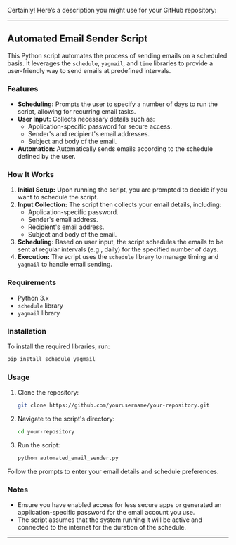 Certainly! Here’s a description you might use for your GitHub repository:

---

## Automated Email Sender Script

This Python script automates the process of sending emails on a scheduled basis. It leverages the `schedule`, `yagmail`, and `time` libraries to provide a user-friendly way to send emails at predefined intervals. 

### Features

- **Scheduling:** Prompts the user to specify a number of days to run the script, allowing for recurring email tasks.
- **User Input:** Collects necessary details such as:
  - Application-specific password for secure access.
  - Sender's and recipient's email addresses.
  - Subject and body of the email.
- **Automation:** Automatically sends emails according to the schedule defined by the user.

### How It Works

1. **Initial Setup:** Upon running the script, you are prompted to decide if you want to schedule the script.
2. **Input Collection:** The script then collects your email details, including:
   - Application-specific password.
   - Sender's email address.
   - Recipient's email address.
   - Subject and body of the email.
3. **Scheduling:** Based on user input, the script schedules the emails to be sent at regular intervals (e.g., daily) for the specified number of days.
4. **Execution:** The script uses the `schedule` library to manage timing and `yagmail` to handle email sending.

### Requirements

- Python 3.x
- `schedule` library
- `yagmail` library

### Installation

To install the required libraries, run:

```bash
pip install schedule yagmail
```

### Usage

1. Clone the repository:
   ```bash
   git clone https://github.com/yourusername/your-repository.git
   ```
2. Navigate to the script's directory:
   ```bash
   cd your-repository
   ```
3. Run the script:
   ```bash
   python automated_email_sender.py
   ```

Follow the prompts to enter your email details and schedule preferences.

### Notes

- Ensure you have enabled access for less secure apps or generated an application-specific password for the email account you use.
- The script assumes that the system running it will be active and connected to the internet for the duration of the schedule.

---
